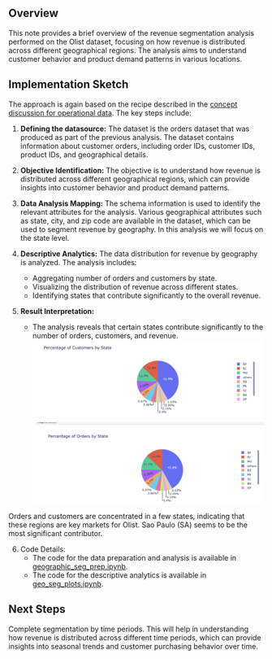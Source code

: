 ## Overview
This note provides a brief overview of the revenue segmentation analysis performed on the Olist dataset, focusing on how revenue is distributed across different geographical regions. The analysis aims to understand customer behavior and product demand patterns in various locations.

## Implementation Sketch
The approach is again based on the recipe described in the [concept discussion for operational data](../concept_discussion/operational_data_prep.md). The key steps include:

1. **Defining the datasource:** The dataset is the orders dataset that was produced as part of the previous analysis. The dataset contains information about customer orders, including order IDs, customer IDs, product IDs, and geographical details.
2. **Objective Identification:** The objective is to understand how revenue is distributed across different geographical regions, which can provide insights into customer behavior and product demand patterns.
3. **Data Analysis Mapping:** The schema information is used to identify the relevant attributes for the analysis. Various geographical attributes such as state, city, and zip code are available in the dataset, which can be used to segment revenue by geography. In this analysis we will focus on the state level.
4. **Descriptive Analytics:** The data distribution for revenue by geography is analyzed. The analysis includes:
   - Aggregating number of orders and customers by state.
   - Visualizing the distribution of revenue across different states.
   - Identifying states that contribute significantly to the overall revenue.

5. **Result Interpretation:**
   - The analysis reveals that certain states contribute significantly to the number of orders, customers, and revenue.
  ![percentage of customers by state](../../images/pct_cust_by_state.png)
  ![percentage of orders by state](../../images/pct_orders_by_state.png)

  Orders and customers are concentrated in a few states, indicating that these regions are key markets for Olist. Sao Paulo (SA) seems to be the most significant contributor.

6. Code Details:
   - The code for the data preparation and analysis is available in [geographic_seg_prep.ipynb](../notebooks/geographic_seg_prep.ipynb).
   - The code for the descriptive analytics is available in [geo_seg_plots.ipynb](../notebooks/geo_seg_plots.ipynb).

## Next Steps
Complete segmentation by time periods. This will help in understanding how revenue is distributed across different time periods, which can provide insights into seasonal trends and customer purchasing behavior over time.
